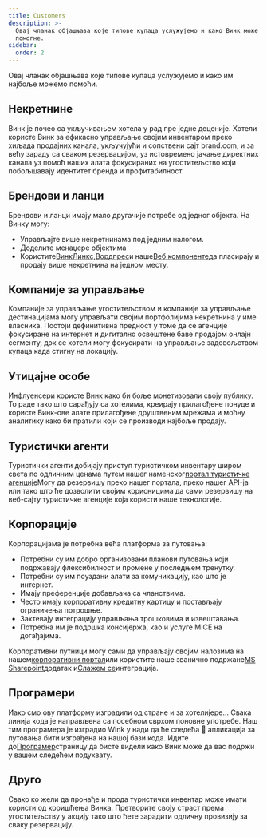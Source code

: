 ```yaml
---
title: Customers
description: >-
  Овај чланак објашњава које типове купаца услужујемо и како Винк може да нам
  помогне.
sidebar:
  order: 2
---
```

Овај чланак објашњава које типове купаца услужујемо и како им најбоље можемо помоћи.

## Некретнине

Винк је почео са укључивањем хотела у рад пре једне деценије. Хотели користе Винк за ефикасно управљање својим инвентаром преко хиљада продајних канала, укључујући и сопствени сајт brand.com, и за већу зараду са сваком резервацијом, уз истовремено јачање директних канала уз помоћ наших алата фокусираних на угоститељство који побољшавају идентитет бренда и профитабилност.

## Брендови и ланци

Брендови и ланци имају мало другачије потребе од једног објекта. На Винку могу:

* Управљајте више некретнинама под једним налогом.
* Доделите менаџере објектима
* Користите[ВинкЛинкс](/link-manager/wink-links),[Вордпрес](/developers/wordpress)и наше[Веб компоненте](/developers/web-components)да пласирају и продају више некретнина на једном месту.

## Компаније за управљање

Компаније за управљање угоститељством и компаније за управљање дестинацијама могу управљати својим портфолијима некретнина у име власника. Постоји дефинитивна предност у томе да се агенције фокусиране на интернет и дигитално освештене баве продајом онлајн сегменту, док се хотели могу фокусирати на управљање задовољством купаца када стигну на локацију.

## Утицајне особе

Инфлуенсери користе Винк како би боље монетизовали своју публику. То раде тако што сарађују са хотелима, креирају прилагођене понуде и користе Винк-ове алате прилагођене друштвеним мрежама и моћну аналитику како би пратили који се производи најбоље продају.

## Туристички агенти

Туристички агенти добијају приступ туристичком инвентару широм света по одличним ценама путем нашег наменског[портал туристичке агенције](https://agent.wink.travel)Могу да резервишу преко нашег портала, преко нашег API-ја или тако што ће дозволити својим корисницима да сами резервишу на веб-сајту туристичке агенције која користи наше технологије.

## Корпорације

Корпорацијама је потребна већа платформа за путовања:

* Потребни су им добро организовани планови путовања који подржавају флексибилност и промене у последњем тренутку.
* Потребни су им поуздани алати за комуникацију, као што је интернет.
* Имају преференције добављача са чланствима.
* Често имају корпоративну кредитну картицу и постављају ограничења потрошње.
* Захтевају интеграцију управљања трошковима и извештавања.
* Потребна им је подршка консијержа, као и услуге MICE на догађајима.

Корпоративни путници могу сами да управљају својим налозима на нашем[корпоративни портал](/corporate/what-is-group)или користите наше званично подржане[MS Sharepoint](https://www.microsoft.com/en-us/microsoft-365/sharepoint/collaboration)додатак и[Слажем се](https://www.concur.com/)интеграција.

## Програмери

Иако смо ову платформу изградили од стране и за хотелијере... Свака линија кода је направљена са посебном сврхом поновне употребе. Наш тим програмера је изградио Wink у нади да ће следећа 🦄 апликација за путовања бити изграђена на нашој бази кода. Идите до[Програмер](/developers/build-on-wink)страницу да бисте видели како Винк може да вас подржи у вашем следећем подухвату.

## Друго

Свако ко жели да пронађе и прода туристички инвентар може имати користи од коришћења Винка. Претворите своју страст према угоститељству у акцију тако што ћете зарадити одличну провизију за сваку резервацију.

